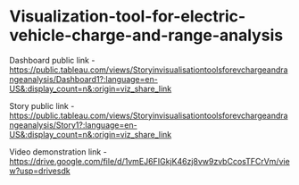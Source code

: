 # Visualization-tool-for-electric-vehicle-charge-and-range-analysis


Dashboard public link -https://public.tableau.com/views/Storyinvisualisationtoolsforevchargeandrangeanalysis/Dashboard1?:language=en-US&:display_count=n&:origin=viz_share_link

Story public link -https://public.tableau.com/views/Storyinvisualisationtoolsforevchargeandrangeanalysis/Story1?:language=en-US&:display_count=n&:origin=viz_share_link

Video demonstration link -https://drive.google.com/file/d/1vmEJ6FIGkjK46zj8vw9zvbCcosTFCrVm/view?usp=drivesdk
